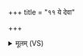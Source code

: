 +++
title = "११ ये देवा"

+++
<details><summary>मूलम् (VS)</summary>

ये दे॑वा दि॒व्येका॑दश॒ स्थ ते॑ देवासो ह॒विरि॒दं जु॑षध्वम् ॥
</details>